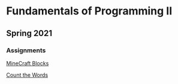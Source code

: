 # Fundamentals of Programming II

## Spring 2021

### Assignments

[MineCraft Blocks](./Assignment01/MinecraftBlock)

[Count the Words](./Assignment02/CountWords)